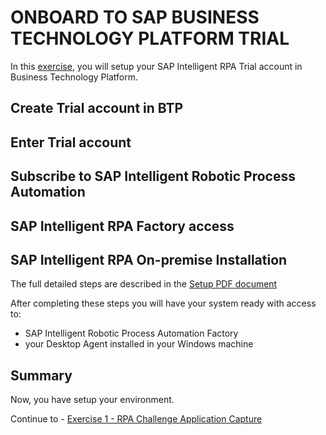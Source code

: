 # ONBOARD TO SAP BUSINESS TECHNOLOGY PLATFORM TRIAL

In this [exercise](1%20-%20Setup%20Trial%20Landscape.pdf), you will setup your SAP Intelligent RPA Trial account in Business Technology Platform.

## Create Trial account in BTP

## Enter Trial account

## Subscribe to SAP Intelligent Robotic Process Automation

## SAP Intelligent RPA Factory access

## SAP Intelligent RPA On-premise Installation

The full detailed steps are described in the [Setup PDF document](Setup%20Trial%20Landscape.pdf)

After completing these steps you will have your system ready with access to:

- SAP Intelligent Robotic Process Automation Factory
- your Desktop Agent installed in your Windows machine

## Summary

Now, you have setup your environment.

Continue to - [Exercise 1 - RPA Challenge Application Capture](../exercise1/README.md)
